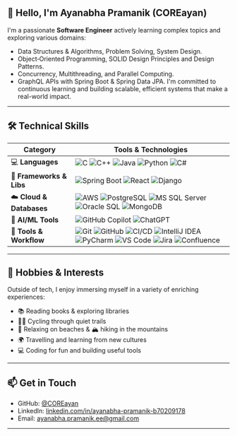 ## 👋 Hello, I'm Ayanabha Pramanik (COREayan)

I'm a passionate **Software Engineer** actively learning complex topics and exploring various domains:
- Data Structures & Algorithms, Problem Solving, System Design.
- Object‑Oriented Programming, SOLID Design Principles and Design Patterns.
- Concurrency, Multithreading, and Parallel Computing.
- GraphQL APIs with Spring Boot & Spring Data JPA.
I'm committed to continuous learning and building scalable, efficient systems that make a real-world impact.
---
## 🛠️ Technical Skills

| Category                  | Tools & Technologies                                                                                                                                                                                                                      |
|---------------------------|--------------------------------------------------------------------------------------------------------------------------------------------------------------------------------------------------------------------------------------------|
| 💻 **Languages**          | ![C](https://img.shields.io/badge/C-A8B9CC?style=for-the-badge&logo=c&logoColor=white) ![C++](https://img.shields.io/badge/C++-00599C?style=for-the-badge&logo=cplusplus&logoColor=white) ![Java](https://img.shields.io/badge/Java_17-ED8B00?style=for-the-badge&logo=java&logoColor=white) ![Python](https://img.shields.io/badge/Python_3-3776AB?style=for-the-badge&logo=python&logoColor=white) ![C#](https://img.shields.io/badge/C%23-239120?style=for-the-badge&logo=c-sharp&logoColor=white) |
| 🚀 **Frameworks & Libs**  | ![Spring Boot](https://img.shields.io/badge/Spring_Boot_3-6DB33F?style=for-the-badge&logo=spring-boot&logoColor=white) ![React](https://img.shields.io/badge/React-61DAFB?style=for-the-badge&logo=react&logoColor=black) ![Django](https://img.shields.io/badge/Django-092E20?style=for-the-badge&logo=django&logoColor=white) |
| ☁️ **Cloud & Databases** | ![AWS](https://img.shields.io/badge/AWS-232F3E?style=for-the-badge&logo=amazon-aws&logoColor=white) ![PostgreSQL](https://img.shields.io/badge/PostgreSQL-336791?style=for-the-badge&logo=postgresql&logoColor=white) ![MS SQL Server](https://img.shields.io/badge/SQL_Server-CC2927?style=for-the-badge&logo=microsoft-sql-server&logoColor=white) ![Oracle SQL](https://img.shields.io/badge/Oracle_SQL-F80000?style=for-the-badge&logo=oracle&logoColor=white) ![MongoDB](https://img.shields.io/badge/MongoDB-47A248?style=for-the-badge&logo=mongodb&logoColor=white) |
| 🤖 **AI/ML Tools**        | ![GitHub Copilot](https://img.shields.io/badge/GitHub_Copilot-000000?style=for-the-badge&logo=github&logoColor=white) ![ChatGPT](https://img.shields.io/badge/ChatGPT-1A1A1A?style=for-the-badge&logo=openai&logoColor=white) |
| 🧰 **Tools & Workflow**   | ![Git](https://img.shields.io/badge/Git-F05032?style=for-the-badge&logo=git&logoColor=white) ![GitHub](https://img.shields.io/badge/GitHub-181717?style=for-the-badge&logo=github&logoColor=white) ![CI/CD](https://img.shields.io/badge/CI/CD-0A0A0A?style=for-the-badge&logo=github-actions&logoColor=white) ![IntelliJ IDEA](https://img.shields.io/badge/IntelliJ_IDEA-000000?style=for-the-badge&logo=intellij-idea&logoColor=white) ![PyCharm](https://img.shields.io/badge/PyCharm-143?style=for-the-badge&logo=pycharm&logoColor=white) ![VS Code](https://img.shields.io/badge/VS_Code-007ACC?style=for-the-badge&logo=visual-studio-code&logoColor=white) ![Jira](https://img.shields.io/badge/Jira-0052CC?style=for-the-badge&logo=jira&logoColor=white) ![Confluence](https://img.shields.io/badge/Confluence-172B4D?style=for-the-badge&logo=confluence&logoColor=white) |

---

## 🌟 Hobbies & Interests

Outside of tech, I enjoy immersing myself in a variety of enriching experiences:

- 📚 Reading books & exploring libraries  
- 🚴‍♂️ Cycling through quiet trails  
- 🌊 Relaxing on beaches & 🏔️ hiking in the mountains  
- 🌍 Travelling and learning from new cultures  
- 💻 Coding for fun and building useful tools

---

## 📫 Get in Touch

- GitHub: [@COREayan](https://github.com/COREayan)  
- LinkedIn: [linkedin.com/in/ayanabha-pramanik-b70209178](https://www.linkedin.com/in/ayanabha-pramanik-b70209178)  
- Email: [ayanabha.pramanik.ee@gmail.com](mailto:ayanabha.pramanik.ee@gmail.com)

---
